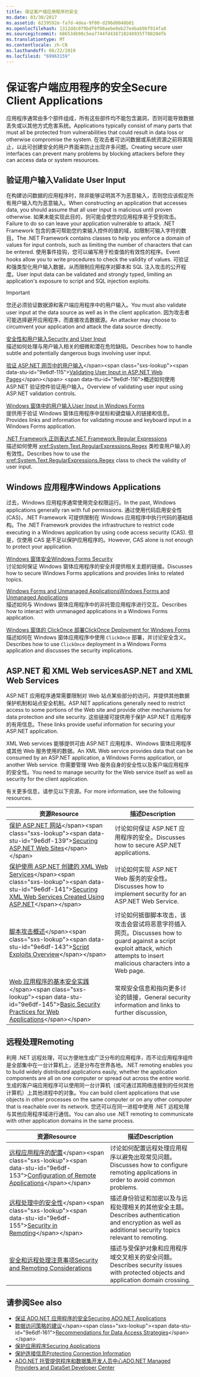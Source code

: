 ```yaml
---
title: 保证客户端应用程序的安全
ms.date: 03/30/2017
ms.assetid: 6239592e-fa7d-4dea-9f00-d296d0048b01
ms.openlocfilehash: 1312ddc079bdf8f08aebe8eb27e4bab9bf914fa8
ms.sourcegitcommit: 68653db98c5ea7744fd438710248935f70020dfb
ms.translationtype: MT
ms.contentlocale: zh-CN
ms.lasthandoff: 08/22/2019
ms.locfileid: "69963159"
---
```

# <a name="secure-client-applications"></a><span data-ttu-id="9e6df-102">保证客户端应用程序的安全</span><span class="sxs-lookup"><span data-stu-id="9e6df-102">Secure Client Applications</span></span>
<span data-ttu-id="9e6df-103">应用程序通常由多个部件组成，所有这些部件均不能包含漏洞，否则可能导致数据丢失或以其他方式危害系统。</span><span class="sxs-lookup"><span data-stu-id="9e6df-103">Applications typically consist of many parts that must all be protected from vulnerabilities that could result in data loss or otherwise compromise the system.</span></span> <span data-ttu-id="9e6df-104">在攻击者可访问数据或系统资源之前将其阻止，以此可创建安全的用户界面来防止出现许多问题。</span><span class="sxs-lookup"><span data-stu-id="9e6df-104">Creating secure user interfaces can prevent many problems by blocking attackers before they can access data or system resources.</span></span>  
  
## <a name="validate-user-input"></a><span data-ttu-id="9e6df-105">验证用户输入</span><span class="sxs-lookup"><span data-stu-id="9e6df-105">Validate User Input</span></span>  
 <span data-ttu-id="9e6df-106">在构建访问数据的应用程序时，除非能够证明其不为恶意输入，否则您应该假定所有用户输入均为恶意输入。</span><span class="sxs-lookup"><span data-stu-id="9e6df-106">When constructing an application that accesses data, you should assume that all user input is malicious until proven otherwise.</span></span> <span data-ttu-id="9e6df-107">如果未能实现此目的，则可能会使您的应用程序易于受到攻击。</span><span class="sxs-lookup"><span data-stu-id="9e6df-107">Failure to do so can leave your application vulnerable to attack.</span></span> <span data-ttu-id="9e6df-108">.NET Framework 包含的类可帮助您约束输入控件的值的域，如限制可输入字符的数目。</span><span class="sxs-lookup"><span data-stu-id="9e6df-108">The .NET Framework contains classes to help you enforce a domain of values for input controls, such as limiting the number of characters that can be entered.</span></span> <span data-ttu-id="9e6df-109">使用事件挂钩，您可以编写用于检查值的有效性的程序。</span><span class="sxs-lookup"><span data-stu-id="9e6df-109">Event hooks allow you to write procedures to check the validity of values.</span></span> <span data-ttu-id="9e6df-110">可验证和强类型化用户输入数据，从而限制应用程序对脚本和 SQL 注入攻击的公开程度。</span><span class="sxs-lookup"><span data-stu-id="9e6df-110">User input data can be validated and strongly typed, limiting an application's exposure to script and SQL injection exploits.</span></span>  
  
> [!IMPORTANT]
> <span data-ttu-id="9e6df-111">您还必须验证数据源和客户端应用程序中的用户输入。</span><span class="sxs-lookup"><span data-stu-id="9e6df-111">You must also validate user input at the data source as well as in the client application.</span></span> <span data-ttu-id="9e6df-112">因为攻击者可能选择避开应用程序，而直接攻击数据源。</span><span class="sxs-lookup"><span data-stu-id="9e6df-112">An attacker may choose to circumvent your application and attack the data source directly.</span></span>  
  
 [<span data-ttu-id="9e6df-113">安全性和用户输入</span><span class="sxs-lookup"><span data-stu-id="9e6df-113">Security and User Input</span></span>](../../../standard/security/security-and-user-input.md)  
 <span data-ttu-id="9e6df-114">描述如何处理与用户输入相关的细微和潜在危险缺陷。</span><span class="sxs-lookup"><span data-stu-id="9e6df-114">Describes how to handle subtle and potentially dangerous bugs involving user input.</span></span>  
  
 <span data-ttu-id="9e6df-115">[验证 ASP.NET 网页中的用户输入](https://docs.microsoft.com/previous-versions/aspnet/7kh55542(v=vs.100))</span><span class="sxs-lookup"><span data-stu-id="9e6df-115">[Validating User Input in ASP.NET Web Pages](https://docs.microsoft.com/previous-versions/aspnet/7kh55542(v=vs.100))</span></span>  
 <span data-ttu-id="9e6df-116">概述如何使用 ASP.NET 验证控件验证用户输入。</span><span class="sxs-lookup"><span data-stu-id="9e6df-116">Overview of validating user input using ASP.NET validation controls.</span></span>  
  
 [<span data-ttu-id="9e6df-117">Windows 窗体中的用户输入</span><span class="sxs-lookup"><span data-stu-id="9e6df-117">User Input in Windows Forms</span></span>](../../../../docs/framework/winforms/user-input-in-windows-forms.md)  
 <span data-ttu-id="9e6df-118">提供用于验证 Windows 窗体应用程序中鼠标和键盘输入的链接和信息。</span><span class="sxs-lookup"><span data-stu-id="9e6df-118">Provides links and information for validating mouse and keyboard input in a Windows Forms application.</span></span>  
  
 [<span data-ttu-id="9e6df-119">.NET Framework 正则表达式</span><span class="sxs-lookup"><span data-stu-id="9e6df-119">.NET Framework Regular Expressions</span></span>](../../../standard/base-types/regular-expressions.md)  
 <span data-ttu-id="9e6df-120">描述如何使用 <xref:System.Text.RegularExpressions.Regex> 类检查用户输入的有效性。</span><span class="sxs-lookup"><span data-stu-id="9e6df-120">Describes how to use the <xref:System.Text.RegularExpressions.Regex> class to check the validity of user input.</span></span>  
  
## <a name="windows-applications"></a><span data-ttu-id="9e6df-121">Windows 应用程序</span><span class="sxs-lookup"><span data-stu-id="9e6df-121">Windows Applications</span></span>  
 <span data-ttu-id="9e6df-122">过去，Windows 应用程序通常使用完全权限运行。</span><span class="sxs-lookup"><span data-stu-id="9e6df-122">In the past, Windows applications generally ran with full permissions.</span></span> <span data-ttu-id="9e6df-123">通过使用代码启用安全性 (CAS)，.NET Framework 可提供限制在 Windows 应用程序中执行代码的基础结构。</span><span class="sxs-lookup"><span data-stu-id="9e6df-123">The .NET Framework provides the infrastructure to restrict code executing in a Windows application by using code access security (CAS).</span></span> <span data-ttu-id="9e6df-124">但是，仅使用 CAS 是不足以保护应用程序的。</span><span class="sxs-lookup"><span data-stu-id="9e6df-124">However, CAS alone is not enough to protect your application.</span></span>  
  
 [<span data-ttu-id="9e6df-125">Windows 窗体安全</span><span class="sxs-lookup"><span data-stu-id="9e6df-125">Windows Forms Security</span></span>](../../../../docs/framework/winforms/windows-forms-security.md)  
 <span data-ttu-id="9e6df-126">讨论如何保证 Windows 窗体应用程序的安全并提供相关主题的链接。</span><span class="sxs-lookup"><span data-stu-id="9e6df-126">Discusses how to secure Windows Forms applications and provides links to related topics.</span></span>  
  
 [<span data-ttu-id="9e6df-127">Windows Forms and Unmanaged Applications</span><span class="sxs-lookup"><span data-stu-id="9e6df-127">Windows Forms and Unmanaged Applications</span></span>](../../../../docs/framework/winforms/advanced/windows-forms-and-unmanaged-applications.md)  
 <span data-ttu-id="9e6df-128">描述如何与 Windows 窗体应用程序中的非托管应用程序进行交互。</span><span class="sxs-lookup"><span data-stu-id="9e6df-128">Describes how to interact with unmanaged applications in a Windows Forms application.</span></span>  
  
 [<span data-ttu-id="9e6df-129">Windows 窗体的 ClickOnce 部署</span><span class="sxs-lookup"><span data-stu-id="9e6df-129">ClickOnce Deployment for Windows Forms</span></span>](../../winforms/clickonce-deployment-for-windows-forms.md)  
 <span data-ttu-id="9e6df-130">描述如何在 Windows 窗体应用程序中使用 `ClickOnce` 部署，并讨论安全含义。</span><span class="sxs-lookup"><span data-stu-id="9e6df-130">Describes how to use `ClickOnce` deployment in a Windows Forms application and discusses the security implications.</span></span>  
  
## <a name="aspnet-and-xml-web-services"></a><span data-ttu-id="9e6df-131">ASP.NET 和 XML Web services</span><span class="sxs-lookup"><span data-stu-id="9e6df-131">ASP.NET and XML Web Services</span></span>  
 <span data-ttu-id="9e6df-132">ASP.NET 应用程序通常需要限制对 Web 站点某些部分的访问，并提供其他数据保护机制和站点安全机制。</span><span class="sxs-lookup"><span data-stu-id="9e6df-132">ASP.NET applications generally need to restrict access to some portions of the Web site and provide other mechanisms for data protection and site security.</span></span> <span data-ttu-id="9e6df-133">这些链接可提供用于保护 ASP.NET 应用程序的有用信息。</span><span class="sxs-lookup"><span data-stu-id="9e6df-133">These links provide useful information for securing your ASP.NET application.</span></span>  
  
 <span data-ttu-id="9e6df-134">XML Web services 能够提供可由 ASP.NET 应用程序、Windows 窗体应用程序或其他 Web 服务使用的数据。</span><span class="sxs-lookup"><span data-stu-id="9e6df-134">An XML Web service provides data that can be consumed by an ASP.NET application, a Windows Forms application, or another Web service.</span></span> <span data-ttu-id="9e6df-135">你需要管理 Web 服务自身的安全性以及客户端应用程序的安全性。</span><span class="sxs-lookup"><span data-stu-id="9e6df-135">You need to manage security for the Web service itself as well as security for the client application.</span></span>  
  
 <span data-ttu-id="9e6df-136">有关更多信息，请参见以下资源。</span><span class="sxs-lookup"><span data-stu-id="9e6df-136">For more information, see the following resources.</span></span>  
  
|<span data-ttu-id="9e6df-137">资源</span><span class="sxs-lookup"><span data-stu-id="9e6df-137">Resource</span></span>|<span data-ttu-id="9e6df-138">描述</span><span class="sxs-lookup"><span data-stu-id="9e6df-138">Description</span></span>|  
|--------------|-----------------|  
|<span data-ttu-id="9e6df-139">[保护 ASP.NET 网站](https://docs.microsoft.com/previous-versions/aspnet/91f66yxt(v=vs.100))</span><span class="sxs-lookup"><span data-stu-id="9e6df-139">[Securing ASP.NET Web Sites](https://docs.microsoft.com/previous-versions/aspnet/91f66yxt(v=vs.100))</span></span>|<span data-ttu-id="9e6df-140">讨论如何保证 ASP.NET 应用程序的安全。</span><span class="sxs-lookup"><span data-stu-id="9e6df-140">Discusses how to secure ASP.NET applications.</span></span>|  
|<span data-ttu-id="9e6df-141">[保护使用 ASP.NET 创建的 XML Web Services](https://docs.microsoft.com/previous-versions/dotnet/netframework-4.0/w67h0dw7(v=vs.100))</span><span class="sxs-lookup"><span data-stu-id="9e6df-141">[Securing XML Web Services Created Using ASP.NET](https://docs.microsoft.com/previous-versions/dotnet/netframework-4.0/w67h0dw7(v=vs.100))</span></span>|<span data-ttu-id="9e6df-142">讨论如何实现 ASP.NET Web 服务的安全性。</span><span class="sxs-lookup"><span data-stu-id="9e6df-142">Discusses how to implement security for an ASP.NET Web Service.</span></span>|  
|<span data-ttu-id="9e6df-143">[脚本攻击概述](https://docs.microsoft.com/previous-versions/aspnet/w1sw53ds(v=vs.100))</span><span class="sxs-lookup"><span data-stu-id="9e6df-143">[Script Exploits Overview](https://docs.microsoft.com/previous-versions/aspnet/w1sw53ds(v=vs.100))</span></span>|<span data-ttu-id="9e6df-144">讨论如何抵御脚本攻击，该攻击会尝试将恶意字符插入网页。</span><span class="sxs-lookup"><span data-stu-id="9e6df-144">Discusses how to guard against a script exploit attack, which attempts to insert malicious characters into a Web page.</span></span>|  
|<span data-ttu-id="9e6df-145">[Web 应用程序的基本安全实践](https://docs.microsoft.com/previous-versions/aspnet/zdh19h94(v=vs.100))</span><span class="sxs-lookup"><span data-stu-id="9e6df-145">[Basic Security Practices for Web Applications](https://docs.microsoft.com/previous-versions/aspnet/zdh19h94(v=vs.100))</span></span>|<span data-ttu-id="9e6df-146">常规安全信息和指向更多讨论的链接，</span><span class="sxs-lookup"><span data-stu-id="9e6df-146">General security information and links to further discussion,</span></span>|  
  
## <a name="remoting"></a><span data-ttu-id="9e6df-147">远程处理</span><span class="sxs-lookup"><span data-stu-id="9e6df-147">Remoting</span></span>  
 <span data-ttu-id="9e6df-148">利用 .NET 远程处理，可以方便地生成广泛分布的应用程序，而不论应用程序组件是全部集中在一台计算机上，还是分布在世界各地。</span><span class="sxs-lookup"><span data-stu-id="9e6df-148">.NET remoting enables you to build widely distributed applications easily, whether the application components are all on one computer or spread out across the entire world.</span></span> <span data-ttu-id="9e6df-149">生成的客户端应用程序可以使用同一台计算机（或可通过其网络连接到的任何其他计算机）上其他进程中的对象。</span><span class="sxs-lookup"><span data-stu-id="9e6df-149">You can build client applications that use objects in other processes on the same computer or on any other computer that is reachable over its network.</span></span> <span data-ttu-id="9e6df-150">您还可以在同一进程中使用 .NET 远程处理与其他应用程序域进行通信。</span><span class="sxs-lookup"><span data-stu-id="9e6df-150">You can also use .NET remoting to communicate with other application domains in the same process.</span></span>  
  
|<span data-ttu-id="9e6df-151">资源</span><span class="sxs-lookup"><span data-stu-id="9e6df-151">Resource</span></span>|<span data-ttu-id="9e6df-152">描述</span><span class="sxs-lookup"><span data-stu-id="9e6df-152">Description</span></span>|  
|--------------|-----------------|  
|<span data-ttu-id="9e6df-153">[远程应用程序的配置](https://docs.microsoft.com/previous-versions/dotnet/netframework-4.0/b8tysty8(v=vs.100))</span><span class="sxs-lookup"><span data-stu-id="9e6df-153">[Configuration of Remote Applications](https://docs.microsoft.com/previous-versions/dotnet/netframework-4.0/b8tysty8(v=vs.100))</span></span>|<span data-ttu-id="9e6df-154">讨论如何配置远程处理应用程序以避免出现常见问题。</span><span class="sxs-lookup"><span data-stu-id="9e6df-154">Discusses how to configure remoting applications in order to avoid common problems.</span></span>|  
|<span data-ttu-id="9e6df-155">[远程处理中的安全性](https://docs.microsoft.com/previous-versions/dotnet/netframework-4.0/9hwst9th(v=vs.100))</span><span class="sxs-lookup"><span data-stu-id="9e6df-155">[Security in Remoting](https://docs.microsoft.com/previous-versions/dotnet/netframework-4.0/9hwst9th(v=vs.100))</span></span>|<span data-ttu-id="9e6df-156">描述身份验证和加密以及与远程处理相关的其他安全主题。</span><span class="sxs-lookup"><span data-stu-id="9e6df-156">Describes authentication and encryption as well as additional security topics relevant to remoting.</span></span>|  
|[<span data-ttu-id="9e6df-157">安全和远程处理注意事项</span><span class="sxs-lookup"><span data-stu-id="9e6df-157">Security and Remoting Considerations</span></span>](../../../../docs/framework/misc/security-and-remoting-considerations.md)|<span data-ttu-id="9e6df-158">描述与受保护对象和应用程序域交叉相关的安全问题。</span><span class="sxs-lookup"><span data-stu-id="9e6df-158">Describes security issues with protected objects and application domain crossing.</span></span>|  
  
## <a name="see-also"></a><span data-ttu-id="9e6df-159">请参阅</span><span class="sxs-lookup"><span data-stu-id="9e6df-159">See also</span></span>

- [<span data-ttu-id="9e6df-160">保证 ADO.NET 应用程序的安全</span><span class="sxs-lookup"><span data-stu-id="9e6df-160">Securing ADO.NET Applications</span></span>](../../../../docs/framework/data/adonet/securing-ado-net-applications.md)
- <span data-ttu-id="9e6df-161">[数据访问策略的建议](https://docs.microsoft.com/previous-versions/visualstudio/visual-studio-2008/8fxztkff(v=vs.90))</span><span class="sxs-lookup"><span data-stu-id="9e6df-161">[Recommendations for Data Access Strategies](https://docs.microsoft.com/previous-versions/visualstudio/visual-studio-2008/8fxztkff(v=vs.90))</span></span>
- [<span data-ttu-id="9e6df-162">保护应用程序</span><span class="sxs-lookup"><span data-stu-id="9e6df-162">Securing Applications</span></span>](/visualstudio/ide/securing-applications)
- [<span data-ttu-id="9e6df-163">保护连接信息</span><span class="sxs-lookup"><span data-stu-id="9e6df-163">Protecting Connection Information</span></span>](../../../../docs/framework/data/adonet/protecting-connection-information.md)
- [<span data-ttu-id="9e6df-164">ADO.NET 托管提供程序和数据集开发人员中心</span><span class="sxs-lookup"><span data-stu-id="9e6df-164">ADO.NET Managed Providers and DataSet Developer Center</span></span>](https://go.microsoft.com/fwlink/?LinkId=217917)
